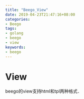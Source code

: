```yaml
---
title: "Beego_View"
date: 2019-04-23T21:47:16+08:00
categories:
- Beego
tags:
- golang
- beego
- view
keywords:
- beego
---
```


# View

beego的view支持html和tpl两种格式．

